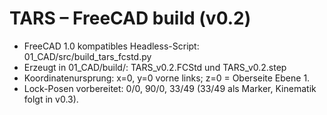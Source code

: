 # TARS – FreeCAD build (v0.2)
- FreeCAD 1.0 kompatibles Headless-Script: 01_CAD/src/build_tars_fcstd.py
- Erzeugt in 01_CAD/build/: TARS_v0.2.FCStd und TARS_v0.2.step
- Koordinatenursprung: x=0, y=0 vorne links; z=0 = Oberseite Ebene 1.
- Lock-Posen vorbereitet: 0/0, 90/0, 33/49 (33/49 als Marker, Kinematik folgt in v0.3).
